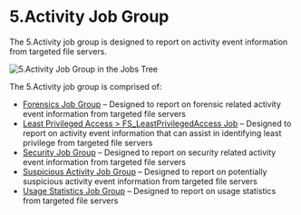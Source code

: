# 5.Activity Job Group

The 5.Activity job group is designed to report on activity event information from targeted file
servers.

![5.Activity Job Group in the Jobs Tree](/img/product_docs/accessanalyzer/admin/hostmanagement/jobstree.webp)

The 5.Activity job group is comprised of:

- [Forensics Job Group](/docs/accessanalyzer/12.0/solutions/file-system/activity/forensics/overview.md) – Designed to report on forensic related activity
  event information from targeted file servers
- [Least Privileged Access > FS_LeastPrivilegedAccess Job](/docs/accessanalyzer/12.0/solutions/file-system/activity/fs_leastprivilegedaccess.md) – Designed
  to report on activity event information that can assist in identifying least privilege from
  targeted file servers
- [Security Job Group](/docs/accessanalyzer/12.0/solutions/file-system/activity/security/overview.md) – Designed to report on security related activity event
  information from targeted file servers
- [Suspicious Activity Job Group](/docs/accessanalyzer/12.0/solutions/file-system/activity/suspiciousactivity/overview.md) – Designed to report on
  potentially suspicious activity event information from targeted file servers
- [Usage Statistics Job Group](/docs/accessanalyzer/12.0/solutions/file-system/activity/usagestatistics/overview.md) – Designed to report on usage statistics
  from targeted file servers

